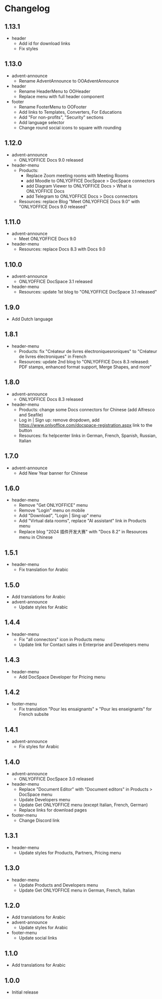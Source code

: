 # Changelog

## 1.13.1
* header
  - Add id for download links
  - Fix styles

## 1.13.0
* advent-announce
  - Rename AdventAnnounce to OOAdventAnnounce
* header
  - Rename HeaderMenu to OOHeader
  - Replace menu with full header component
* footer
  - Rename FooterMenu to OOFooter
  - Add links to Templates, Converters, For Educations
  - Add "For non-profits", "Security" sections
  - Add language selector
  - Change round social icons to square with rounding

## 1.12.0
* advent-announce
  - ONLYOFFICE Docs 9.0 released
* header-menu
  - Products:
    + Replace Zoom meeting rooms with Meeting Rooms
    + add Moodle to ONLYOFFICE DocSpace > DocSpace connectors
    + add Diagram Viewer to ONLYOFFICE Docs > What is ONLYOFFICE Docs
    + add Telegram to ONLYOFFICE Docs > Docs connectors
  - Resources: replace Blog "Meet ONLYOFFICE Docs 9.0" with "ONLYOFFICE Docs 9.0 released"

## 1.11.0
* advent-announce
  - Meet ONLYOFFICE Docs 9.0
* header-menu
  - Resources: replace Docs 8.3 with Docs 9.0

## 1.10.0
* advent-announce
  - ONLYOFFICE DocSpace 3.1 released
* header-menu
  - Resources: update 1st blog to "ONLYOFFICE DocSpace 3.1 released"

## 1.9.0
* Add Dutch language

## 1.8.1
* header-menu
  - Products: fix "Créateur de livres électroniquesroniques" to "Créateur de livres électroniques" in French
  - Resources: update 2nd blog to "ONLYOFFICE Docs 8.3 released: PDF stamps, enhanced format support, Merge Shapes, and more"

## 1.8.0
* advent-announce
  - ONLYOFFICE Docs 8.3 released
* header-menu
  - Products: change some Docs connectors for Chinese (add Alfresco and Seafile)
  - Log in | Sign up: remove dropdown, add https://www.onlyoffice.com/docspace-registration.aspx link to the button
  - Resources: fix helpcenter links in German, French, Spanish, Russian, Italian

## 1.7.0
* advent-announce
  - Add New Year banner for Chinese

## 1.6.0
* header-menu
  - Remove "Get ONLYOFFICE" menu
  - Remove "Login" menu on mobile
  - Add "Download", "Login | Sing up" menu
  - Add "Virtual data rooms", replace "AI assistant" link in Products menu
  - Replace blog "2024 插件开发大赛" with "Docs 8.2" in Resources menu in Chinese

## 1.5.1
* header-menu
  - Fix translation for Arabic

## 1.5.0
* Add translations for Arabic
* advent-announce
  - Update styles for Arabic

## 1.4.4
* header-menu
  - Fix "all connectors" icon in Products menu
  - Update link for Contact sales in Enterprise and Developers menu

## 1.4.3
* header-menu
  - Add DocSpace Developer for Pricing menu

## 1.4.2
* footer-menu
  - Fix translation "Pour les ensaignants" » "Pour les enseignants" for French subsite

## 1.4.1
* advent-announce
  - Fix styles for Arabic

## 1.4.0
* advent-announce
  - ONLYOFFICE DocSpace 3.0 released
* header-menu
  - Replace "Document Editor" with "Document editors" in Products > DocSpace menu
  - Update Developers menu
  - Update Get ONLYOFFICE menu (except Italian, French, German)
  - Replace links for download pages
* footer-menu
  - Change Discord link

## 1.3.1
* header-menu
  - Update styles for Products, Partners, Pricing menu

## 1.3.0
* header-menu
  - Update Products and Developers menu
  - Update Get ONLYOFFICE menu in German, French, Italian

## 1.2.0
* Add translations for Arabic
* advent-announce
  - Update styles for Arabic
* footer-menu
  - Update social links

## 1.1.0
* Add translations for Arabic

## 1.0.0
* Initial release